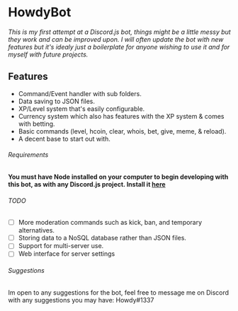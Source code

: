 # HowdyBot
*This is my first attempt at a Discord.js bot, things might be a little messy but they work and can be improved upon. I will often update the bot with new features but it's idealy just a boilerplate for anyone wishing to use it and for myself with future projects.*

## Features
- Command/Event handler with sub folders.
- Data saving to JSON files.
- XP/Level system that's easily configurable.
- Currency system which also has features with the XP system & comes with betting.
- Basic commands (level, hcoin, clear, whois, bet, give, meme, & reload).
- A decent base to start out with.

###### Requirements
**You must have Node installed on your computer to begin developing with this bot, as with any Discord.js project. Install it [here](https://nodejs.org/en/)**

###### TODO
- [ ] More moderation commands such as kick, ban, and temporary alternatives.
- [ ] Storing data to a NoSQL database rather than JSON files.
- [ ] Support for multi-server use.
- [ ] Web interface for server settings

###### Suggestions
Im open to any suggestions for the bot, feel free to message me on Discord with any suggestions you may have: Howdy#1337



